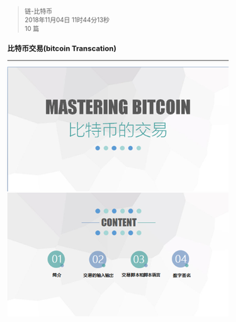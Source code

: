 > 链-比特币   
> 2018年11月04日 11时44分13秒   
> 10 篇   

### 比特币交易(bitcoin Transcation) 


----------
![enter description here](https://www.github.com/jixiyu/images3/raw/master/小书匠/1541508762294.png)
![enter description here](https://www.github.com/jixiyu/images3/raw/master/小书匠/1541508775693.png)